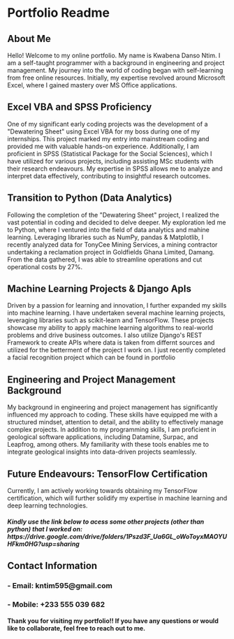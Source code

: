 <h1>Portfolio Readme</h1>
<h2>About Me</h2>
Hello! Welcome to my online portfolio. My name is Kwabena Danso Ntim. I am a self-taught 
programmer with a background in engineering and project management. My journey into the 
world of coding began with self-learning from free online resources. Initially, my expertise 
revolved around Microsoft Excel, where I gained mastery over MS Office applications.

<h2>Excel VBA and SPSS Proficiency</h2>
One of my significant early coding projects was the development of a "Dewatering Sheet" 
using Excel VBA for my boss during one of my internships. This project marked my entry into 
mainstream coding and provided me with valuable hands-on experience. Additionally, I am 
proficient in SPSS (Statistical Package for the Social Sciences), which I have utilized for 
various projects, including assisting MSc students with their research endeavours. My 
expertise in SPSS allows me to analyze and interpret data effectively, contributing to 
insightful research outcomes.

<h2>Transition to Python (Data Analytics) </h2>
Following the completion of the "Dewatering Sheet" project, I realized the vast potential in 
coding and decided to delve deeper. My exploration led me to Python, where I ventured into 
the field of data analytics and mahine learning. Leveraging libraries such as NumPy, pandas & Matplotlib, I recently 
analyzed data for TonyCee Mining Services, a mining contractor undertaking a reclamation 
project in Goldfields Ghana Limited, Damang. From the data gathered, I was able to 
streamline operations and cut operational costs by 27%. 

<h2>Machine Learning Projects & Django ApIs</h2>
Driven by a passion for learning and innovation, I further expanded my skills into machine 
learning. I have undertaken several machine learning projects, leveraging libraries such as 
scikit-learn and TensorFlow. These projects showcase my ability to apply machine 
learning algorithms to real-world problems and drive business outcomes. I also utilize Django's REST Framework to create APIs 
where data is taken from differnt sources and utilized for the betterment of the project I work on. I just recently completed a facial recognition 
project which can be found in portfolio

<h2>Engineering and Project Management Background</h2>
My background in engineering and project management has significantly influenced my 
approach to coding. These skills have equipped me with a structured mindset, attention to 
detail, and the ability to effectively manage complex projects. In addition to my programming 
skills, I am proficient in geological software applications, including Datamine, Surpac, and 
Leapfrog, among others. My familiarity with these tools enables me to integrate geological 
insights into data-driven projects seamlessly.

<h2>Future Endeavours: TensorFlow Certification</h2>
Currently, I am actively working towards obtaining my TensorFlow certification, which will 
further solidify my expertise in machine learning and deep learning technologies.


<h5>Kindly use the link below to acess some other projects (other than python) that I worked on:
https://drive.google.com/drive/folders/1Pszd3F_Ua6GL_oWoToyxMAOYUHFkm0HG?usp=sharing</h5>

<h2>Contact Information</h2>
<h3>- Email: kntim595@gmail.com</h3>
<h3>- Mobile: +233 555 039 682</h3>

<h4>Thank you for visiting my portfolio!! If you have any questions or would like to collaborate, 
feel free to reach out to me.</h4>
